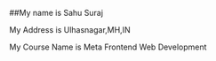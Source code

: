 ##My name is Sahu Suraj

My Address is Ulhasnagar,MH,IN

My Course Name is Meta Frontend Web Development